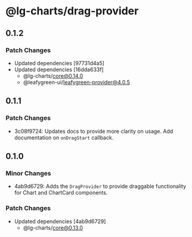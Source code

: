 # @lg-charts/drag-provider

## 0.1.2

### Patch Changes

- Updated dependencies [97731d4a5]
- Updated dependencies [16dda633f]
  - @lg-charts/core@0.14.0
  - @leafygreen-ui/leafygreen-provider@4.0.5

## 0.1.1

### Patch Changes

- 3c08f9724: Updates docs to provide more clarity on usage.
  Add documentation on `onDragStart` callback.

## 0.1.0

### Minor Changes

- 4ab9d6729: Adds the `DragProvider` to provide draggable functionality for Chart and ChartCard components.

### Patch Changes

- Updated dependencies [4ab9d6729]
  - @lg-charts/core@0.13.0
